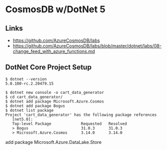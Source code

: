 # CosmosDB w/DotNet 5

## Links

- https://github.com/AzureCosmosDB/labs
- https://github.com/AzureCosmosDB/labs/blob/master/dotnet/labs/08-change_feed_with_azure_functions.md

## DotNet Core Project Setup

```
$ dotnet --version
5.0.100-rc.2.20479.15

$ dotnet new console -o cart_data_generator
$ cd cart_data_generator/
$ dotnet add package Microsoft.Azure.Cosmos
$ dotnet add package Bogus
$ dotnet list package
Project 'cart_data_generator' has the following package references
   [net5.0]:
   Top-level Package             Requested   Resolved
   > Bogus                       31.0.3      31.0.3
   > Microsoft.Azure.Cosmos      3.14.0      3.14.0
```

add package Microsoft.Azure.DataLake.Store
